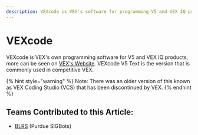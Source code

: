```yaml
---
description: VEXcode is VEX's software for programming V5 and VEX IQ products.
---
```


# VEXcode

VEXcode is VEX's own programming software for V5 and VEX IQ products, more can be seen on [VEX's Website](https://www.vexrobotics.com/vexedr/products/programming). VEXcode V5 Text is the version that is commonly used in competitive VEX.

{% hint style="warning" %}
Note: There was an older version of this known as VEX Coding Studio \(VCS\) that has been discontinued by VEX.
{% endhint %}

## Teams Contributed to this Article:

* [BLRS](https://purduesigbots.com/) \(Purdue SIGBots\)

